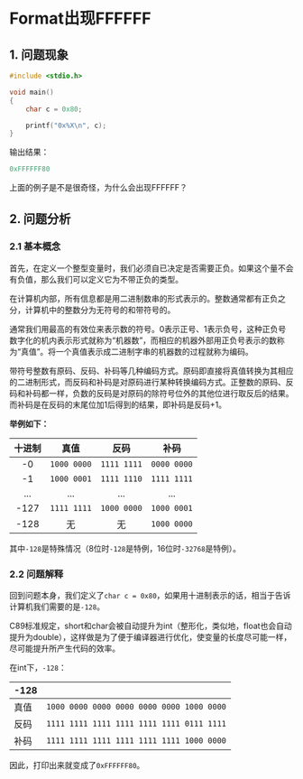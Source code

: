 # Format出现FFFFFF

## 1. 问题现象

```c
#include <stdio.h>

void main()
{
    char c = 0x80;

    printf("0x%X\n", c);
}

```

输出结果：
```c
0xFFFFFF80
```

上面的例子是不是很奇怪，为什么会出现FFFFFF？

## 2. 问题分析

### 2.1 基本概念

首先，在定义一个整型变量时，我们必须自已决定是否需要正负。如果这个量不会有负值，那么我们可以定义它为不带正负的类型。

在计算机内部，所有信息都是用二进制数串的形式表示的。整数通常都有正负之分，计算机中的整数分为无符号的和带符号的。

通常我们用最高的有效位来表示数的符号。0表示正号、1表示负号，这种正负号数字化的机内表示形式就称为“机器数”，而相应的机器外部用正负号表示的数称为“真值”。将一个真值表示成二进制字串的机器数的过程就称为编码。

带符号整数有原码、反码、补码等几种编码方式。原码即直接将真值转换为其相应的二进制形式，而反码和补码是对原码进行某种转换编码方式。正整数的原码、反码和补码都一样，负数的反码是对原码的除符号位外的其他位进行取反后的结果。而补码是在反码的末尾位加1后得到的结果，即补码是反码+1。

**举例如下：**

|十进制|真值|反码|补码|
|:-:|:-:|:-:|:-:|
-0|`1000 0000`|`1111 1111`|`0000 0000`
-1|`1000 0001`|`1111 1110`|`1111 1111`
...|...|...|...
-127|`1111 1111`|`1000 0000`|`1000 0001`
-128|无|无|`1000 0000`

其中`-128`是特殊情况（8位时`-128`是特例，16位时`-32768`是特例）。

### 2.2 问题解释

回到问题本身，我们定义了`char c = 0x80`，如果用十进制表示的话，相当于告诉计算机我们需要的是`-128`。

C89标准规定，short和char会被自动提升为int（整形化，类似地，float也会自动提升为double），这样做是为了便于编译器进行优化，使变量的长度尽可能一样，尽可能提升所产生代码的效率。

在int下，`-128`：

|-128||
|-|-|
|真值|`1000 0000 0000 0000 0000 0000 1000 0000`|
|反码|`1111 1111 1111 1111 1111 1111 0111 1111`|
|补码|`1111 1111 1111 1111 1111 1111 1000 0000`|

因此，打印出来就变成了`0xFFFFFF80`。
